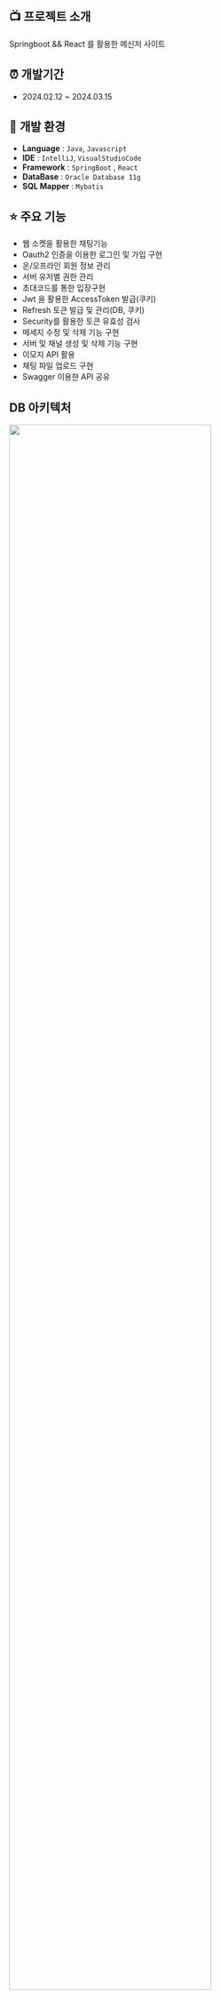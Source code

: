 ##  :tv: 프로젝트 소개

Springboot && React 를 활용한 메신저 사이트

## :alarm_clock: 개발기간

* 2024.02.12 ~ 2024.03.15

## 🔧 개발 환경

- **Language** : `Java`, `Javascript`
- **IDE**  : `IntelliJ`, `VisualStudioCode`
- **Framework** : `SpringBoot` , `React`
- **DataBase** : `Oracle Database 11g`
- **SQL Mapper** : `Mybatis`

## ⭐️ 주요 기능

- 웹 소켓을 활용한 채팅기능
- Oauth2 인증을 이용한 로그인 및 가입 구현
- 온/오프라인 회원 정보 관리
- 서버 유저별 권한 관리
- 초대코드를 통한 입장구현
- Jwt 을 활용한 AccessToken 발급(쿠키)
- Refresh 토큰 발급 및 관리(DB, 쿠키)
- Security를 활용한 토큰 유효성 검사
- 메세지 수정 및 삭제 기능 구현
- 서버 및 채널 생성 및 삭제 기능 구현
- 이모지 API 활용
- 채팅 파일 업로드 구현
- Swagger 이용한 API 공유

## DB 아키텍처

<img src="https://github.com/Higangssh/acorn-final-be/assets/149052256/038cdc4a-e043-4c51-a327-16c287173c01"  width="85%"/> 

## 배포 서버 아키텍처

<img src="https://github.com/Higangssh/acorn-final-be/assets/149052256/dc9a0c38-bf19-4ee7-96c1-a93b8ce429d7" width="85%">

## Swagger API 명세서

<img src="https://github.com/Higangssh/acorn-final-be/assets/149052256/1c6473d6-e0db-4db8-b4bb-851fcfddb761" width="85%">
